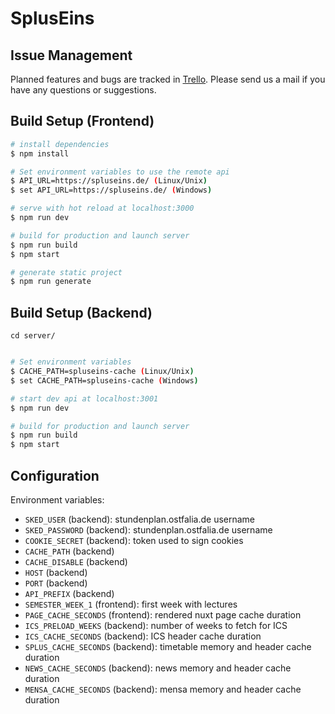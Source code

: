 # SplusEins

## Issue Management

Planned features and bugs are tracked in [Trello](https://trello.com/b/8L18rOVd).
Please send us a mail if you have any questions or suggestions.

## Build Setup (Frontend)

``` bash
# install dependencies
$ npm install

# Set environment variables to use the remote api
$ API_URL=https://spluseins.de/ (Linux/Unix)
$ set API_URL=https://spluseins.de/ (Windows)

# serve with hot reload at localhost:3000
$ npm run dev

# build for production and launch server
$ npm run build
$ npm start

# generate static project
$ npm run generate
```

## Build Setup (Backend)

`cd server/`

```bash

# Set environment variables
$ CACHE_PATH=spluseins-cache (Linux/Unix)
$ set CACHE_PATH=spluseins-cache (Windows)

# start dev api at localhost:3001
$ npm run dev

# build for production and launch server
$ npm run build
$ npm start
```

## Configuration

Environment variables:

  * `SKED_USER` (backend): stundenplan.ostfalia.de username
  * `SKED_PASSWORD` (backend): stundenplan.ostfalia.de username
  * `COOKIE_SECRET` (backend): token used to sign cookies
  * `CACHE_PATH` (backend)
  * `CACHE_DISABLE` (backend)
  * `HOST` (backend)
  * `PORT` (backend)
  * `API_PREFIX` (backend)
  * `SEMESTER_WEEK_1` (frontend): first week with lectures
  * `PAGE_CACHE_SECONDS` (frontend): rendered nuxt page cache duration
  * `ICS_PRELOAD_WEEKS` (backend): number of weeks to fetch for ICS
  * `ICS_CACHE_SECONDS` (backend): ICS header cache duration
  * `SPLUS_CACHE_SECONDS` (backend): timetable memory and header cache duration
  * `NEWS_CACHE_SECONDS` (backend): news memory and header cache duration
  * `MENSA_CACHE_SECONDS` (backend): mensa memory and header cache duration
